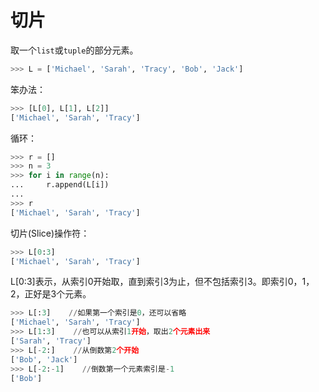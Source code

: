 # 切片

取一个`list`或`tuple`的部分元素。

```python
>>> L = ['Michael', 'Sarah', 'Tracy', 'Bob', 'Jack']
```

笨办法：

```python
>>> [L[0], L[1], L[2]]
['Michael', 'Sarah', 'Tracy']
```

循环：
```python
>>> r = []
>>> n = 3
>>> for i in range(n):
...     r.append(L[i])
... 
>>> r
['Michael', 'Sarah', 'Tracy']
```

切片(Slice)操作符：
```python
>>> L[0:3]
['Michael', 'Sarah', 'Tracy']
```
L[0:3]表示，从索引0开始取，直到索引3为止，但不包括索引3。即索引0，1，2，正好是3个元素。


```python
>>> L[:3]    //如果第一个索引是0，还可以省略
['Michael', 'Sarah', 'Tracy']
>>> L[1:3]    //也可以从索引1开始，取出2个元素出来
['Sarah', 'Tracy']
>>> L[-2:]    //从倒数第2个开始
['Bob', 'Jack']
>>> L[-2:-1]    //倒数第一个元素索引是-1
['Bob']
```